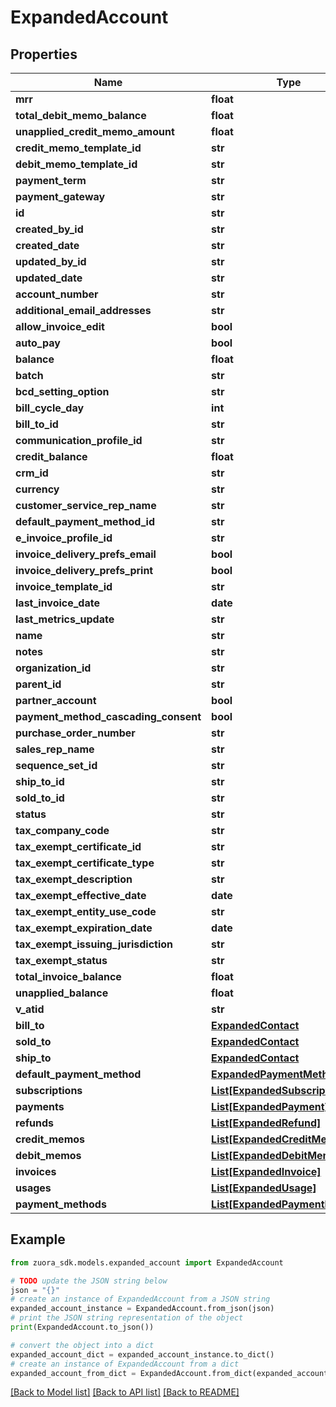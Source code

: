 # ExpandedAccount


## Properties

Name | Type | Description | Notes
------------ | ------------- | ------------- | -------------
**mrr** | **float** |  | [optional] 
**total_debit_memo_balance** | **float** |  | [optional] 
**unapplied_credit_memo_amount** | **float** |  | [optional] 
**credit_memo_template_id** | **str** |  | [optional] 
**debit_memo_template_id** | **str** |  | [optional] 
**payment_term** | **str** |  | [optional] 
**payment_gateway** | **str** |  | [optional] 
**id** | **str** |  | [optional] 
**created_by_id** | **str** |  | [optional] 
**created_date** | **str** |  | [optional] 
**updated_by_id** | **str** |  | [optional] 
**updated_date** | **str** |  | [optional] 
**account_number** | **str** |  | [optional] 
**additional_email_addresses** | **str** |  | [optional] 
**allow_invoice_edit** | **bool** |  | [optional] 
**auto_pay** | **bool** |  | [optional] 
**balance** | **float** |  | [optional] 
**batch** | **str** |  | [optional] 
**bcd_setting_option** | **str** |  | [optional] 
**bill_cycle_day** | **int** |  | [optional] 
**bill_to_id** | **str** |  | [optional] 
**communication_profile_id** | **str** |  | [optional] 
**credit_balance** | **float** |  | [optional] 
**crm_id** | **str** |  | [optional] 
**currency** | **str** |  | [optional] 
**customer_service_rep_name** | **str** |  | [optional] 
**default_payment_method_id** | **str** |  | [optional] 
**e_invoice_profile_id** | **str** |  | [optional] 
**invoice_delivery_prefs_email** | **bool** |  | [optional] 
**invoice_delivery_prefs_print** | **bool** |  | [optional] 
**invoice_template_id** | **str** |  | [optional] 
**last_invoice_date** | **date** |  | [optional] 
**last_metrics_update** | **str** |  | [optional] 
**name** | **str** |  | [optional] 
**notes** | **str** |  | [optional] 
**organization_id** | **str** |  | [optional] 
**parent_id** | **str** |  | [optional] 
**partner_account** | **bool** |  | [optional] 
**payment_method_cascading_consent** | **bool** |  | [optional] 
**purchase_order_number** | **str** |  | [optional] 
**sales_rep_name** | **str** |  | [optional] 
**sequence_set_id** | **str** |  | [optional] 
**ship_to_id** | **str** |  | [optional] 
**sold_to_id** | **str** |  | [optional] 
**status** | **str** |  | [optional] 
**tax_company_code** | **str** |  | [optional] 
**tax_exempt_certificate_id** | **str** |  | [optional] 
**tax_exempt_certificate_type** | **str** |  | [optional] 
**tax_exempt_description** | **str** |  | [optional] 
**tax_exempt_effective_date** | **date** |  | [optional] 
**tax_exempt_entity_use_code** | **str** |  | [optional] 
**tax_exempt_expiration_date** | **date** |  | [optional] 
**tax_exempt_issuing_jurisdiction** | **str** |  | [optional] 
**tax_exempt_status** | **str** |  | [optional] 
**total_invoice_balance** | **float** |  | [optional] 
**unapplied_balance** | **float** |  | [optional] 
**v_atid** | **str** |  | [optional] 
**bill_to** | [**ExpandedContact**](ExpandedContact.md) |  | [optional] 
**sold_to** | [**ExpandedContact**](ExpandedContact.md) |  | [optional] 
**ship_to** | [**ExpandedContact**](ExpandedContact.md) |  | [optional] 
**default_payment_method** | [**ExpandedPaymentMethod**](ExpandedPaymentMethod.md) |  | [optional] 
**subscriptions** | [**List[ExpandedSubscription]**](ExpandedSubscription.md) |  | [optional] 
**payments** | [**List[ExpandedPayment]**](ExpandedPayment.md) |  | [optional] 
**refunds** | [**List[ExpandedRefund]**](ExpandedRefund.md) |  | [optional] 
**credit_memos** | [**List[ExpandedCreditMemo]**](ExpandedCreditMemo.md) |  | [optional] 
**debit_memos** | [**List[ExpandedDebitMemo]**](ExpandedDebitMemo.md) |  | [optional] 
**invoices** | [**List[ExpandedInvoice]**](ExpandedInvoice.md) |  | [optional] 
**usages** | [**List[ExpandedUsage]**](ExpandedUsage.md) |  | [optional] 
**payment_methods** | [**List[ExpandedPaymentMethod]**](ExpandedPaymentMethod.md) |  | [optional] 

## Example

```python
from zuora_sdk.models.expanded_account import ExpandedAccount

# TODO update the JSON string below
json = "{}"
# create an instance of ExpandedAccount from a JSON string
expanded_account_instance = ExpandedAccount.from_json(json)
# print the JSON string representation of the object
print(ExpandedAccount.to_json())

# convert the object into a dict
expanded_account_dict = expanded_account_instance.to_dict()
# create an instance of ExpandedAccount from a dict
expanded_account_from_dict = ExpandedAccount.from_dict(expanded_account_dict)
```
[[Back to Model list]](../README.md#documentation-for-models) [[Back to API list]](../README.md#documentation-for-api-endpoints) [[Back to README]](../README.md)


